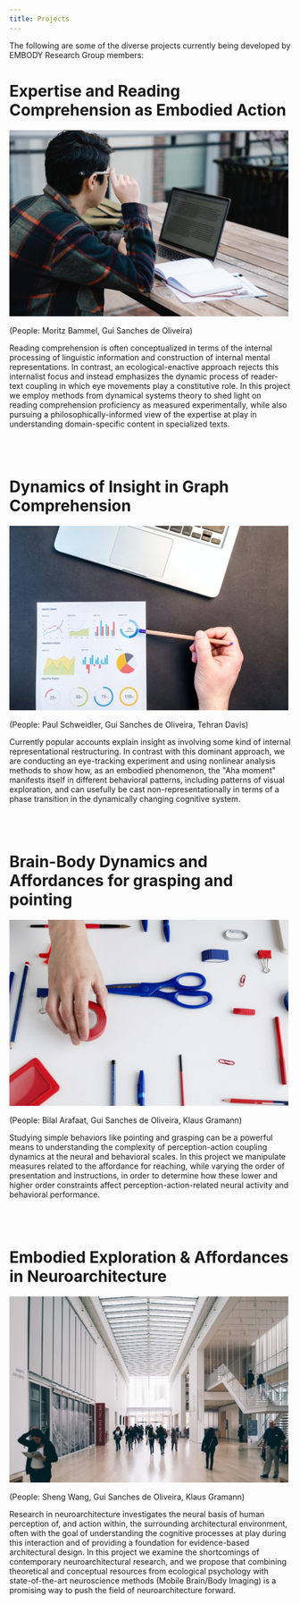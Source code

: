 ```yaml
---
title: Projects
---
```




The following are some of the diverse projects currently being developed by EMBODY Research Group members:
<br>


# Expertise and Reading Comprehension as Embodied Action

<img width="500" src="/project-readingcomp-pexels-george-pak-7972359.jpg" title="Reading Comprehension as Embodied Action" alt="Reading Comprehension as Embodied Action" />

(People: Moritz Bammel, Gui Sanches de Oliveira)

Reading comprehension is often conceptualized in terms of the internal processing of linguistic information and construction of internal mental representations. In contrast, an ecological-enactive approach rejects this internalist focus and instead emphasizes the dynamic process of reader-text coupling in which eye movements play a constitutive role. In this project we employ methods from dynamical systems theory to shed light on reading comprehension proficiency as measured experimentally, while also pursuing a philosophically-informed view of the expertise at play in understanding domain-specific content in specialized texts.

<br>
<br>



# Dynamics of Insight in Graph Comprehension 

<img width="500" src="/project-graph-pexels-lukas-669621.jpg" title="Dynamics of Insight in Graph Comprehension" alt="Dynamics of Insight in Graph Comprehension"/>

(People: Paul Schweidler, Gui Sanches de Oliveira, Tehran Davis) 

Currently popular accounts explain insight as involving some kind of internal representational restructuring. In contrast with this dominant approach, we are conducting an eye-tracking experiment and using nonlinear analysis methods to show how, as an embodied phenomenon, the "Aha moment" manifests itself in different behavioral patterns, including patterns of visual exploration, and can usefully be cast non-representationally in terms of a phase transition in the dynamically changing cognitive system. 

<br>
<br>





# Brain-Body Dynamics and Affordances for grasping and pointing

<img width="500" src="/project-reaching-pexels-ron-lach-9930277.jpg" title="grasping and pointing" alt="grasping and pointing"  style="margin-right: 5px;"/>

(People: Bilal Arafaat, Gui Sanches de Oliveira, Klaus Gramann)

Studying simple behaviors like pointing and grasping can be a powerful means to understanding the complexity of perception-action coupling dynamics at the neural and behavioral scales. In this project we manipulate measures related to the affordance for reaching, while varying the order of presentation and instructions, in order to determine how these lower and higher order constraints affect perception-action-related neural activity and behavioral performance.

<br>
<br>




# Embodied Exploration & Affordances in Neuroarchitecture

<img  width="500" src="/project-architecture-pexels-ricardo-esquivel-1666667.jpg" title="Affordances in Neuroarchitecture" alt="Affordances in Neuroarchitecture"  style="margin-right: 5px;"/> 

(People: Sheng Wang, Gui Sanches de Oliveira, Klaus Gramann)

Research in neuroarchitecture investigates the neural basis of human perception of, and action within, the surrounding architectural environment, often with the goal of understanding the cognitive processes at play during this interaction and of providing a foundation for evidence-based architectural design. In this project we examine the shortcomings of contemporary neuroarchitectural research, and we propose that combining theoretical and conceptual resources from ecological psychology with state-of-the-art neuroscience methods (Mobile Brain/Body Imaging) is a promising way to push the field of neuroarchitecture forward.
<br>
<br>




